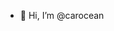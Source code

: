 - 👋 Hi, I’m @carocean

<!---
carocean/carocean is a ✨ special ✨ repository because its `README.md` (this file) appears on your GitHub profile.
You can click the Preview link to take a look at your changes.
--->
